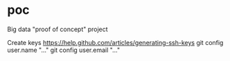 poc
===

Big data "proof of concept" project

Create keys
https://help.github.com/articles/generating-ssh-keys
git config user.name "..."
git config user.email "..."
